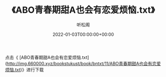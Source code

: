 ﻿---
title:  《ABO青春期甜A也会有恋爱烦恼.txt》
date:   2022-01-03T00:00:00+00:00
author: 听松阁
layout: post
permalink: /ABO青春期甜A也会有恋爱烦恼/
categories: 小说
tags: [小说]
---

点击《 [ABO青春期甜A也会有恋爱烦恼.txt](<a href="http://img.660000.xyz/bookstukust/book/bntxt/11/ABO" target=_blank>http://img.660000.xyz/bookstukust/book/bntxt/11/ABO青春期甜A也会有恋爱烦恼.txt)》进行下载